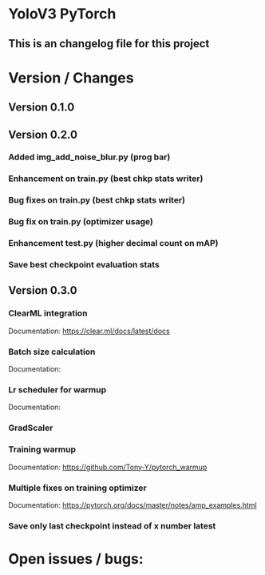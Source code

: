 # YoloV3 PyTorch

## This is an changelog file for this project


# Version / Changes

## Version 0.1.0

## Version 0.2.0

### Added img_add_noise_blur.py (prog bar)
### Enhancement on train.py (best chkp stats writer)
### Bug fixes on train.py (best chkp stats writer)
### Bug fix on train.py (optimizer usage) 
### Enhancement test.py (higher decimal count on mAP)
### Save best checkpoint evaluation stats


## Version 0.3.0

### ClearML integration
Documentation: https://clear.ml/docs/latest/docs

### Batch size calculation
Documentation: 

### Lr scheduler for warmup
Documentation: 

### GradScaler

### Training warmup
Documentation: https://github.com/Tony-Y/pytorch_warmup

### Multiple fixes on training optimizer
Documentation: https://pytorch.org/docs/master/notes/amp_examples.html

### Save only last checkpoint instead of x number latest

# Open issues / bugs:
